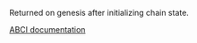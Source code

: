 Returned on genesis after initializing chain state.

[ABCI documentation](https://docs.cometbft.com/v1.0/spec/abci/abci++_methods#initchain)
